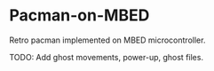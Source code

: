 # Pacman-on-MBED

Retro pacman implemented on MBED microcontroller. 

TODO: Add ghost movements, power-up, ghost files. 

